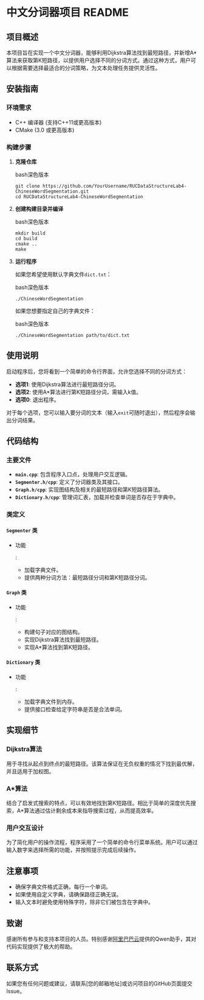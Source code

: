# 中文分词器项目 README

## 项目概述

本项目旨在实现一个中文分词器，能够利用Dijkstra算法找到最短路径，并新增A*算法来获取第K短路径，以提供用户选择不同的分词方式。通过这种方式，用户可以根据需要选择最适合的分词策略，为文本处理任务提供灵活性。

## 安装指南

### 环境需求

- C++ 编译器 (支持C++11或更高版本)
- CMake (3.0 或更高版本)

### 构建步骤

1. **克隆仓库**

   bash深色版本

   ```
   git clone https://github.com/YourUsername/RUCDataStructureLab4-ChineseWordSegmentation.git
   cd RUCDataStructureLab4-ChineseWordSegmentation
   ```

2. **创建构建目录并编译**

   bash深色版本

   ```
   mkdir build
   cd build
   cmake ..
   make
   ```

3. **运行程序**

    

   如果您希望使用默认字典文件`dict.txt`：

   bash深色版本

   ```
   ./ChineseWordSegmentation
   ```

   如果您想要指定自己的字典文件：

   bash深色版本

   ```
   ./ChineseWordSegmentation path/to/dict.txt
   ```

## 使用说明

启动程序后，您将看到一个简单的命令行界面，允许您选择不同的分词方式：

- **选项1**: 使用Dijkstra算法进行最短路径分词。
- **选项2**: 使用A*算法进行第K短路径分词，需输入k值。
- **选项0**: 退出程序。

对于每个选项，您可以输入要分词的文本（输入`exit`可随时退出），然后程序会输出分词结果。

## 代码结构

### 主要文件

- **`main.cpp`**: 包含程序入口点，处理用户交互逻辑。
- **`Segmenter.h/cpp`**: 定义了分词器类及其接口。
- **`Graph.h/cpp`**: 实现图结构及相关的最短路径和第K短路径算法。
- **`Dictionary.h/cpp`**: 管理词汇表，加载并检查单词是否存在于字典中。

### 类定义

#### `Segmenter` 类

- 功能

  :

  - 加载字典文件。
  - 提供两种分词方法：最短路径分词和第K短路径分词。

#### `Graph` 类

- 功能

  :

  - 构建句子对应的图结构。
  - 实现Dijkstra算法找到最短路径。
  - 实现A*算法找到第K短路径。

#### `Dictionary` 类

- 功能

  :

  - 加载字典文件到内存。
  - 提供接口检查给定字符串是否是合法单词。

## 实现细节

### Dijkstra算法

用于寻找从起点到终点的最短路径。该算法保证在无负权重的情况下找到最优解，并且适用于加权图。

### A*算法

结合了启发式搜索的特点，可以有效地找到第K短路径。相比于简单的深度优先搜索，A*算法通过估计剩余成本来指导搜索过程，从而提高效率。

### 用户交互设计

为了简化用户的操作流程，程序采用了一个简单的命令行菜单系统。用户可以通过输入数字来选择所需的功能，并按照提示完成后续操作。

## 注意事项

- 确保字典文件格式正确，每行一个单词。
- 如果使用自定义字典，请确保路径正确无误。
- 输入文本时避免使用特殊字符，除非它们被包含在字典中。

## 致谢

感谢所有参与和支持本项目的人员。特别感谢[阿里巴巴云](https://www.alibabacloud.com/)提供的Qwen助手，其对代码实现提供了极大的帮助。

## 联系方式

如果您有任何问题或建议，请联系[您的邮箱地址]或访问项目的GitHub页面提交Issue。